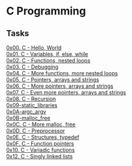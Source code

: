 # C Programming

## Tasks

[0x00. C - Hello, World](https://github.com/Hiluhree/alx-low_level_programming/tree/master/0x00-hello_world)</br>
[0x01. C - Variables, if, else, while](https://github.com/Hiluhree/alx-low_level_programming/tree/master/0x01-variables_if_else_while)</br>
[0x02. C - Functions, nested loops](https://github.com/Hiluhree/alx-low_level_programming/tree/master/0x02-functions_nested_loops)</br>
[0x03. C - Debugging](https://github.com/Hiluhree/alx-low_level_programming/tree/master/0x03-debugging)</br>
[0x04. C - More functions, more nested loops](https://github.com/Hiluhree/alx-low_level_programming/tree/master/0x04-more_functions_nested_loops)</br>
[0x05. C - Pointers, arrays and strings](https://github.com/Hiluhree/alx-low_level_programming/tree/master/0x05-pointers_arrays_strings)</br>
[0x06. C - More pointers, arrays and strings](https://github.com/Hiluhree/alx-low_level_programming/tree/master/0x06-pointers_arrays_strings)</br>
[0x07. C - Even more pointers, arrays and strings](https://github.com/Hiluhree/alx-low_level_programming/tree/master/0x07-pointers_arrays_strings)</br>
[0x08. C - Recursion](https://github.com/Hiluhree/alx-low_level_programming/tree/master/0x08-recursion)</br>
[0x09-static_libraries](https://github.com/Hiluhree/alx-low_level_programming/tree/master/0x09-static_libraries)</br>
[0x0A-argc_argv](https://github.com/Hiluhree/alx-low_level_programming/tree/master/0x0A-argc_argv)</br>
[0x0B-malloc_free](https://github.com/Hiluhree/alx-low_level_programming/tree/master/0x0B-malloc_free)</br>
[0x0C. C - More malloc, free](https://github.com/Hiluhree/alx-low_level_programming/tree/master/0x0C-more_malloc_free)</br>
[0x0D. C - Preprocessor](https://github.com/Hiluhree/alx-low_level_programming/tree/master/0x0D-preprocessor)</br>
[0x0E. C - Structures, typedef](https://github.com/Hiluhree/alx-low_level_programming/tree/master/0x0E-structures_typedef)</br>
[0x0F. C - Function pointers](https://github.com/Hiluhree/alx-low_level_programming/tree/master/0x0F-function_pointers)</br>
[0x10. C - Variadic functions]()</br>
[0x12. C - Singly linked lists]()</br>

